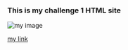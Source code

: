 ### This is my challenge 1 HTML site

![my image](module-1-challenge\module-1-challenge.png)

[my link](https://jamesc888.github.io/module-1-challenge/)